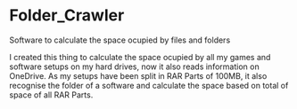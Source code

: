 # Folder_Crawler
Software to calculate the space ocupied by files and folders

I created this thing to calculate the space ocupied by all my games and software setups on my hard drives, now it also reads information on OneDrive. 
As my setups have been split in RAR Parts of 100MB, it also recognise the folder of a software and calculate the space based on total of space of all RAR Parts.
